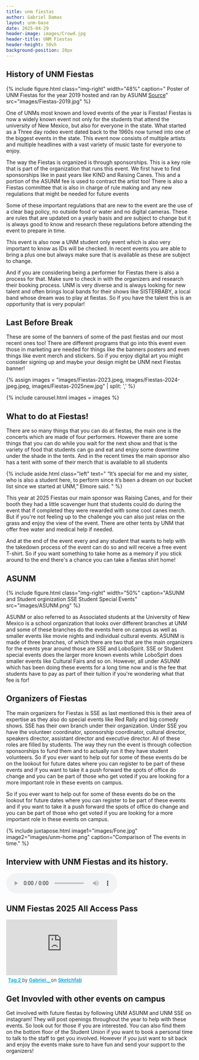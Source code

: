 ```yaml
---
title: unm fiestas
author: Gabriel Damas
layout: unm-base
date: 2025-04-29
header-image: images/Crowd.jpg
header-title: UNM Fiestas
header-height: 50vh
background-position: 20px
---
```



## History of UNM Fiestas


{% include figure.html class="img-right" width="48%" caption=" Poster of UNM Fiestas for the year 2019 hosted and ran by ASUNM [Source](https://news.unm.edu/news/asunms-student-special-events-hosts-fiestas-2019)" src="images/Fiestas-2019.jpg" %}

One of UNMs most known and loved events of the year is Fiestas! Fiestas is now a widely known event not only for the students that attend the university of New Mexico,  but also for everyone in the state. What started as a Three day rodeo event dated back to the 1960s now turned into one of the biggest events in the state. This event now consists of multiple artists and multiple headlines with a vast variety of music taste for everyone to enjoy. 

The way the Fiestas is organized is through sponsorships. This is a key role that is part of the organization that runs this event. We first have to find sponsorships like in past years like KIND and Raising Canes. This and a portion of the ASUNM fee is used to contract the artist too! There is also a Fiestas committee that is also in charge of rule making and any new regulations that might be needed for future events

Some of these important regulations that are new to the event are the use of a clear bag policy, no outside food or water and no digital cameras. These are rules that are updated on a yearly basis and are subject to change but it is always good to know and research these regulations before attending the event to prepare in time.

This event is also now a UNM student only event which is also very important to know as IDs will be checked. In recent events you are able to bring a plus one but always make sure that is available as these are subject to change.


And if you are considering being a performer for Fiestas there is also a process for that. Make sure to check in with the organizers and research their booking process. UNM is very diverse and is always looking for new talent and often brings local bands for their shows like SISTERBABY, a local band whose dream was to play at fiestas. So if you have the talent this is an opportunity that is very popular! 


## Last Before Break
These are some of the banners of some of the past fiestas and our most recent ones too! There are different programs that go into this event even those in marketing are needed for things like the banners posters and even things like event merch and stickers. So if you enjoy digital art you might consider signing up and maybe your design might be UNM next Fiestas banner!


{% assign images = 
"images/Fiestas-2023.jpeg,
images/Fiestas-2024-jpeg.jpeg,
images/Fiestas-2025new.jpg" | split: ','
%}

{% include carousel.html
images = images 
%}



## What to do at Fiestas!
There are so many things that you can do at fiestas, the main one is the concerts which are made of four performers. However there are some things that you can do while you wait for the next show and that is the variety of food that students can go and eat and enjoy some downtime under the shade in the tents. And in the recent times the main sponsor also has a tent with some of their merch that is available to all students

{% include aside.html class="left" text="
“It’s special for me and my sister, who is also a student here, to perform since it’s been a dream on our bucket list since we started at UNM,” Elmore said.
" %}

This year at 2025 Fiestas our main sponsor was Raising Canes, and for their booth they had a little scavenger hunt that students could do during the event that if completed they were rewarded with some cool canes merch. But if you're not feeling up to the challenge you can also just relax on the grass and enjoy the view of the event. There are other tents by UNM that offer free water and medical help if needed. 

And at the end of the event every and any student that wants to help with the takedown process of the event can do so and will receive a free event T-shirt. So if you want something to take home as a memory if you stick around to the end there's a chance you can take a fiestas shirt home!






## ASUNM
{% include figure.html
class="img-right"
width="50%"
caption="ASUNM and Student orginization SSE Student Special Events"
src="images/ASUNM.png"
%}

ASUNM or also referred to as Associated students at the University of New Mexico is a school organization that looks over different branches at UNM and some of these branches do the events here on campus as well as smaller events like movie nights and individual cultural events. ASUNM is made of three branches, of which there are two that are the main organizers for the events year around those are SSE and LoboSpirit. SSE or Student special events does the larger more known events while LoboSpirt does smaller events like Cultural Fairs and so on. However, all under ASUNM which has been doing these events for a long time now and is the fee that students have to pay as part of their tuition if you're wondering what that fee is for! 


## Organizers of Fiestas
The main organizers for Fiestas is SSE as last mentioned this is their area of expertise as they also do special events like Red Rally and big comedy shows. SSE has their own branch under their organization. Under SSE you have the volunteer coordinator, sponsorship coordinator, cultural director, speakers director, assistant director and executive director. All of these roles are filled by students. The way they run the event is through collection sponsorships to fund them and to actually run it they have student volunteers. So if you ever want to help out for some of these events do be on the lookout for future dates where you can register to be part of these events and if you want to take it a push forward the spots of office do change and you can be part of those who get voted if you are looking for a more important role in these events on campus. 

So if you ever want to help out for some of these events do be on the lookout for future dates where you can register to be part of these events and if you want to take it a push forward the spots of office do change and you can be part of those who get voted if you are looking for a more important role in these events on campus. 


{% include juxtapose.html
image1="images/Fone.jpg"
image2="images/unm-home.png"
caption="Comparison of The events in time."
%}



## Interview with UNM Fiestas and its history.
<audio controls src="AiVoice.wav"></audio>

## UNM Fiestas 2025 All Access Pass

<div class="sketchfab-embed-wrapper"> <iframe title="Tag 2" frameborder="0" allowfullscreen mozallowfullscreen="true" webkitallowfullscreen="true" allow="autoplay; fullscreen; xr-spatial-tracking" xr-spatial-tracking execution-while-out-of-viewport execution-while-not-rendered web-share src="https://sketchfab.com/models/8e8c650f56d7438e937da9f6b1559096/embed"> </iframe> <p style="font-size: 13px; font-weight: normal; margin: 5px; color: #4A4A4A;"> <a href="https://sketchfab.com/3d-models/tag-2-8e8c650f56d7438e937da9f6b1559096?utm_medium=embed&utm_campaign=share-popup&utm_content=8e8c650f56d7438e937da9f6b1559096" target="_blank" rel="nofollow" style="font-weight: bold; color: #1CAAD9;"> Tag 2 </a> by <a href="https://sketchfab.com/._Gabriel._?utm_medium=embed&utm_campaign=share-popup&utm_content=8e8c650f56d7438e937da9f6b1559096" target="_blank" rel="nofollow" style="font-weight: bold; color: #1CAAD9;"> Gabriel._ </a> on <a href="https://sketchfab.com?utm_medium=embed&utm_campaign=share-popup&utm_content=8e8c650f56d7438e937da9f6b1559096" target="_blank" rel="nofollow" style="font-weight: bold; color: #1CAAD9;">Sketchfab</a></p></div>


## Get Invovled with other events on campus
Get involved with future fiestas by following UNM ASUNM and UNM SSE on instagram! They will post openings throughout the year to help with these events. So look out for those if you are interested. You can also find them on the bottom floor of the Student Union if you want to book a personal time to talk to the staff to get you involved. However if you just want to sit back and enjoy the events make sure to have fun and send your support to the organizers! 


